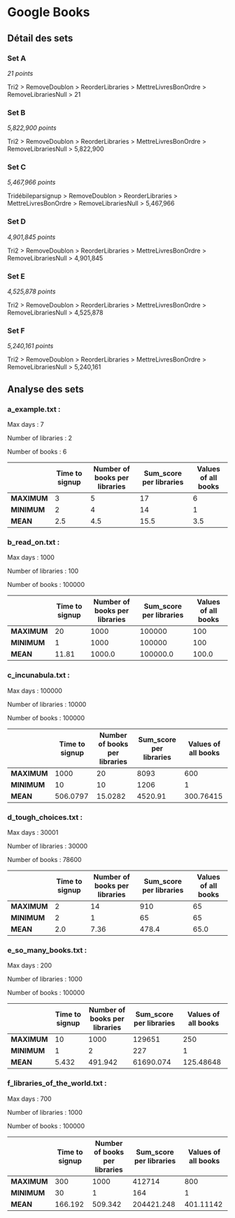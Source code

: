 # Google Books

## Détail des sets

### Set A

*21 points*

Tri2 > RemoveDoublon > ReorderLibraries > MettreLivresBonOrdre > RemoveLibrariesNull > 21

### Set B

*5,822,900 points*

Tri2 > RemoveDoublon > ReorderLibraries > MettreLivresBonOrdre > RemoveLibrariesNull > 5,822,900

### Set C

*5,467,966 points*

Tridébileparsignup > RemoveDoublon > ReorderLibraries > MettreLivresBonOrdre > RemoveLibrariesNull > 5,467,966

### Set D

*4,901,845 points*

Tri2 > RemoveDoublon > ReorderLibraries > MettreLivresBonOrdre > RemoveLibrariesNull > 4,901,845

### Set E

*4,525,878 points*

Tri2 > RemoveDoublon > ReorderLibraries > MettreLivresBonOrdre > RemoveLibrariesNull > 4,525,878

### Set F

*5,240,161 points*

Tri2 > RemoveDoublon > ReorderLibraries > MettreLivresBonOrdre > RemoveLibrariesNull > 5,240,161




## Analyse des sets



### a_example.txt : 

  Max days :  7 

  Number of libraries :  2 

  Number of books :  6 


| | Time to signup | Number of books per libraries | Sum_score per libraries | Values of all books |
| --- | --- | --- | --- | --- |
| **MAXIMUM** | 3 | 5 | 17 | 6 |
| **MINIMUM** | 2 | 4 | 14 | 1 |
| **MEAN** | 2.5 | 4.5 | 15.5 | 3.5 |


### b_read_on.txt : 

  Max days :  1000 

  Number of libraries :  100 

  Number of books :  100000 


| | Time to signup | Number of books per libraries | Sum_score per libraries | Values of all books |
| --- | --- | --- | --- | --- |
| **MAXIMUM** | 20 | 1000 | 100000 | 100 |
| **MINIMUM** | 1 | 1000 | 100000 | 100 |
| **MEAN** | 11.81 | 1000.0 | 100000.0 | 100.0 |


### c_incunabula.txt : 

  Max days :  100000 

  Number of libraries :  10000 

  Number of books :  100000 


| | Time to signup | Number of books per libraries | Sum_score per libraries | Values of all books |
| --- | --- | --- | --- | --- |
| **MAXIMUM** | 1000 | 20 | 8093 | 600 |
| **MINIMUM** | 10 | 10 | 1206 | 1 |
| **MEAN** | 506.0797 | 15.0282 | 4520.91 | 300.76415 |


### d_tough_choices.txt : 

  Max days :  30001 

  Number of libraries :  30000 

  Number of books :  78600 


| | Time to signup | Number of books per libraries | Sum_score per libraries | Values of all books |
| --- | --- | --- | --- | --- |
| **MAXIMUM** | 2 | 14 | 910 | 65 |
| **MINIMUM** | 2 | 1 | 65 | 65 |
| **MEAN** | 2.0 | 7.36 | 478.4 | 65.0 |


### e_so_many_books.txt : 

  Max days :  200 

  Number of libraries :  1000 

  Number of books :  100000 


| | Time to signup | Number of books per libraries | Sum_score per libraries | Values of all books |
| --- | --- | --- | --- | --- |
| **MAXIMUM** | 10 | 1000 | 129651 | 250 |
| **MINIMUM** | 1 | 2 | 227 | 1 |
| **MEAN** | 5.432 | 491.942 | 61690.074 | 125.48648 |


### f_libraries_of_the_world.txt : 

  Max days :  700 

  Number of libraries :  1000 

  Number of books :  100000 


| | Time to signup | Number of books per libraries | Sum_score per libraries | Values of all books |
| --- | --- | --- | --- | --- |
| **MAXIMUM** | 300 | 1000 | 412714 | 800 |
| **MINIMUM** | 30 | 1 | 164 | 1 |
| **MEAN** | 166.192 | 509.342 | 204421.248 | 401.11142 |
